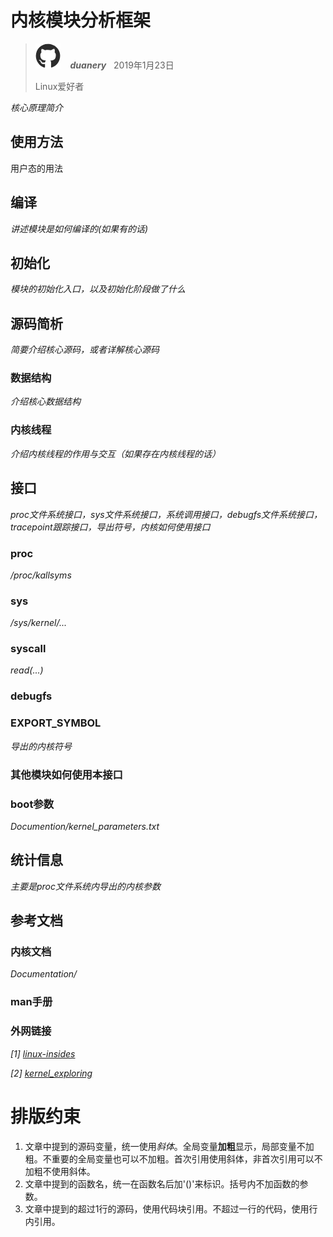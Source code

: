 # 内核模块分析框架

> [![40](https://github.com/duanery/picture/blob/master/github/github_black_40px.png)](https://duanery.github.io)
> &nbsp;&nbsp;
> ***duanery*** &nbsp;
> 2019年1月23日
> 
> Linux爱好者

*核心原理简介*

## 使用方法

用户态的用法

## 编译
*讲述模块是如何编译的(如果有的话)*

## 初始化
*模块的初始化入口，以及初始化阶段做了什么*

## 源码简析
*简要介绍核心源码，或者详解核心源码*

### 数据结构

*介绍核心数据结构*

### 内核线程

*介绍内核线程的作用与交互（如果存在内核线程的话）*

## 接口
*proc文件系统接口，sys文件系统接口，系统调用接口，debugfs文件系统接口，
tracepoint跟踪接口，导出符号，内核如何使用接口*

### proc
*/proc/kallsyms*

### sys
*/sys/kernel/...*

### syscall
*read(...)*

### debugfs

### EXPORT_SYMBOL
*导出的内核符号*

### 其他模块如何使用本接口

### boot参数

*Documention/kernel_parameters.txt*

## 统计信息
*主要是proc文件系统内导出的内核参数*

## 参考文档

### 内核文档
*Documentation/*

### man手册

### 外网链接
*\[1\] [linux-insides][1]*

*\[2\] [kernel_exploring][2]*

[1]: https://0xax.gitbooks.io/linux-insides/ "linux-insides"
[2]: https://richardweiyang.gitbooks.io/kernel-exploring/	"kernel_exploring"

# 排版约束

1. 文章中提到的源码变量，统一使用*斜体*。全局变量**加粗**显示，局部变量不加粗。不重要的全局变量也可以不加粗。首次引用使用斜体，非首次引用可以不加粗不使用斜体。
2. 文章中提到的函数名，统一在函数名后加'()'来标识。括号内不加函数的参数。
3. 文章中提到的超过1行的源码，使用代码块引用。不超过一行的代码，使用行内引用。